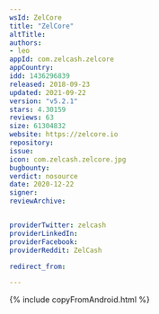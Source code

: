 ```yaml
---
wsId: ZelCore
title: "ZelCore"
altTitle: 
authors:
- leo
appId: com.zelcash.zelcore
appCountry: 
idd: 1436296839
released: 2018-09-23
updated: 2021-09-22
version: "v5.2.1"
stars: 4.30159
reviews: 63
size: 61304832
website: https://zelcore.io
repository: 
issue: 
icon: com.zelcash.zelcore.jpg
bugbounty: 
verdict: nosource
date: 2020-12-22
signer: 
reviewArchive:


providerTwitter: zelcash
providerLinkedIn: 
providerFacebook: 
providerReddit: ZelCash 

redirect_from:

---
```

{% include copyFromAndroid.html %}
